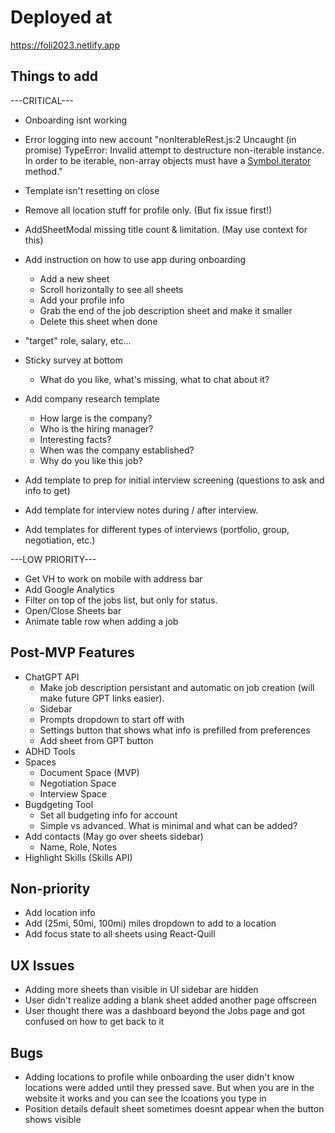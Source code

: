 # Deployed at

https://foli2023.netlify.app

## Things to add

---CRITICAL---

-   Onboarding isnt working
-   Error logging into new account
    "nonIterableRest.js:2 Uncaught (in promise) TypeError: Invalid attempt to destructure non-iterable instance.
    In order to be iterable, non-array objects must have a [Symbol.iterator]() method."
-   Template isn't resetting on close
-   Remove all location stuff for profile only. (But fix issue first!)
-   AddSheetModal missing title count & limitation. (May use context for this)
-   Add instruction on how to use app during onboarding

    -   Add a new sheet
    -   Scroll horizontally to see all sheets
    -   Add your profile info
    -   Grab the end of the job description sheet and make it smaller
    -   Delete this sheet when done

-   "target" role, salary, etc...
-   Sticky survey at bottom
    -   What do you like, what's missing, what to chat about it?
-   Add company research template
    -   How large is the company?
    -   Who is the hiring manager?
    -   Interesting facts?
    -   When was the company established?
    -   Why do you like this job?
-   Add template to prep for initial interview screening (questions to ask and info to get)
-   Add template for interview notes during / after interview.
-   Add templates for different types of interviews (portfolio, group, negotiation, etc.)

---LOW PRIORITY---

-   Get VH to work on mobile with address bar
-   Add Google Analytics
-   Filter on top of the jobs list, but only for status.
-   Open/Close Sheets bar
-   Animate table row when adding a job

## Post-MVP Features

-   ChatGPT API
    -   Make job description persistant and automatic on job creation (will make future GPT links easier).
    -   Sidebar
    -   Prompts dropdown to start off with
    -   Settings button that shows what info is prefilled from preferences
    -   Add sheet from GPT button
-   ADHD Tools
-   Spaces
    -   Document Space (MVP)
    -   Negotiation Space
    -   Interview Space
-   Bugdgeting Tool
    -   Set all budgeting info for account
    -   Simple vs advanced. What is minimal and what can be added?
-   Add contacts (May go over sheets sidebar)
    -   Name, Role, Notes
-   Highlight Skills (Skills API)

## Non-priority

-   Add location info
-   Add (25mi, 50mi, 100mi) miles dropdown to add to a location
-   Add focus state to all sheets using React-Quill

## UX Issues

-   Adding more sheets than visible in UI sidebar are hidden
-   User didn't realize adding a blank sheet added another page offscreen
-   User thought there was a dashboard beyond the Jobs page and got confused on how to get back to it

## Bugs

-   Adding locations to profile while onboarding the user didn't know locations were added until they pressed save. But when you are in the website it works and you can see the lcoations you type in
-   Position details default sheet sometimes doesnt appear when the button shows visible
